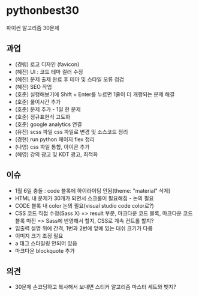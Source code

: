 # pythonbest30
파이썬 알고리즘 30문제

## 과업
* (경림) 로고 디자인 (favicon)
* (혜진) UI : 코드 테마 컬러 수정
* (혜진) 문제 출제 완료 후 테마 및 스타일 오류 점검
* (혜진) SEO 작업
* (호준) 실행해보기에 Shift + Enter를 누르면 1줄이 더 개행되는 문제 해결
* (호준) 풀이시간 추가
* (호준) 문제 추가 - 1일 한 문제
* (호준) 정규표현식 고도화
* (호준) google analytics 연결
* (유진) scss 파일 css 파일로 변경 및 소스코드 정리
* (경현) run python 페이지 flex 정리
* (나영) css 파일 통합, 아이콘 추가
* (혜영) 강의 광고 및 KDT 광고, 최적화

## 이슈
* 1월 6일 충돌 : code 블록에 하이라이팅 안됨(theme: "material" 삭제)
* HTML 내 문제가 30개가 되면서 스크롤이 필요해짐 - 논의 필요
* CODE 블록 내 color 논의 필요(visual studio code color로?)
* CSS 코드 직접 수정(Sass X) => result 부분, 마크다운 코드 블록, 마크다운 코드블록 마진 => Sass에 반영해서 할지, CSS로 계속 컨트롤 할지?
* 입출력 설명 위에 간격, 1번과 2번에 앞에 있는 대쉬 크기가 다름
* 이미지 크기 조정 필요
* a 태그 스타일링 안되어 있음
* 마크다운 blockquote 추가

## 의견
* 30문제 손코딩하고 복사해서 보내면 스티커 알고리즘 마스터 세트와 벳지?
